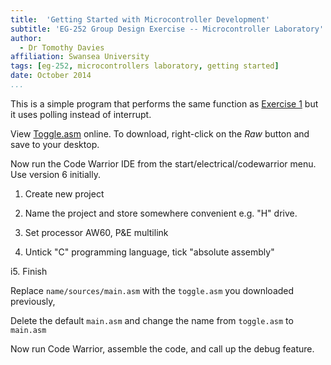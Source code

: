 ```yaml
---
title:  'Getting Started with Microcontroller Development'
subtitle: 'EG-252 Group Design Exercise -- Microcontroller Laboratory'
author:
  - Dr Tomothy Davies
affiliation: Swansea University
tags: [eg-252, microcontrollers laboratory, getting started]
date: October 2014
...
```


This is a simple program that performs the same function as [Exercise
1](../Exercise1/exercise1.html)  but it uses polling instead of interrupt.

View [Toggle.asm](https://github.com/cpjobling/EG-252-Resources/blob/master/Microcontroller-Interfacing/Exercises/Start/toggle2.asm) online. 
To download, right-click on the *Raw* button and save to your desktop.

Now run the Code Warrior IDE from the start/electrical/codewarrior
menu. Use version 6 initially.

1. Create new project

2. Name the project and store somewhere convenient e.g. "H" drive.

3. Set processor AW60, P&E multilink

4. Untick "C" programming language, tick "absolute assembly"

i5. Finish

Replace `name/sources/main.asm` with the `toggle.asm` you downloaded
previously,

Delete the default `main.asm` and change the name from `toggle.asm` to
`main.asm`

 Now run Code Warrior, assemble the code, and call up the debug
 feature.
